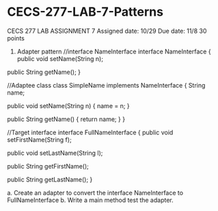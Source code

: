 # CECS-277-LAB-7-Patterns
CECS 277
LAB ASSIGNMENT 7
Assigned date: 10/29
Due date: 11/8
30 points

1. Adapter pattern
//interface NameInterface
interface NameInterface {
public void setName(String n);

public String getName();
}

//Adaptee class
class SimpleName implements NameInterface {
String name;

public void setName(String n) {
name = n;
}

public String getName() {
return name;
}
}

//Target interface
interface FullNameInterface {
public void setFirstName(String f);

public void setLastName(String l);

public String getFirstName();

public String getLastName();
}


a. Create an adapter to convert the interface NameInterface to FullNameInterface
b. Write a main method test the adapter.
